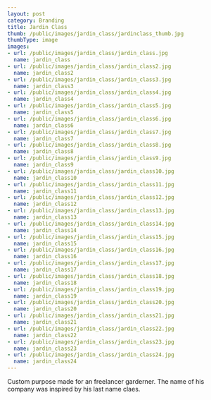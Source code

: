 ```yaml
---
layout: post
category: Branding
title: Jardin Class
thumb: /public/images/jardin_class/jardinclass_thumb.jpg
thumbType: image
images:
- url: /public/images/jardin_class/jardin_class.jpg
  name: jardin_class
- url: /public/images/jardin_class/jardin_class2.jpg
  name: jardin_class2
- url: /public/images/jardin_class/jardin_class3.jpg
  name: jardin_class3
- url: /public/images/jardin_class/jardin_class4.jpg
  name: jardin_class4
- url: /public/images/jardin_class/jardin_class5.jpg
  name: jardin_class5
- url: /public/images/jardin_class/jardin_class6.jpg
  name: jardin_class6
- url: /public/images/jardin_class/jardin_class7.jpg
  name: jardin_class7
- url: /public/images/jardin_class/jardin_class8.jpg
  name: jardin_class8
- url: /public/images/jardin_class/jardin_class9.jpg
  name: jardin_class9
- url: /public/images/jardin_class/jardin_class10.jpg
  name: jardin_class10
- url: /public/images/jardin_class/jardin_class11.jpg
  name: jardin_class11
- url: /public/images/jardin_class/jardin_class12.jpg
  name: jardin_class12
- url: /public/images/jardin_class/jardin_class13.jpg
  name: jardin_class13
- url: /public/images/jardin_class/jardin_class14.jpg
  name: jardin_class14
- url: /public/images/jardin_class/jardin_class15.jpg
  name: jardin_class15
- url: /public/images/jardin_class/jardin_class16.jpg
  name: jardin_class16
- url: /public/images/jardin_class/jardin_class17.jpg
  name: jardin_class17
- url: /public/images/jardin_class/jardin_class18.jpg
  name: jardin_class18
- url: /public/images/jardin_class/jardin_class19.jpg
  name: jardin_class19
- url: /public/images/jardin_class/jardin_class20.jpg
  name: jardin_class20
- url: /public/images/jardin_class/jardin_class21.jpg
  name: jardin_class21
- url: /public/images/jardin_class/jardin_class22.jpg
  name: jardin_class22
- url: /public/images/jardin_class/jardin_class23.jpg
  name: jardin_class23
- url: /public/images/jardin_class/jardin_class24.jpg
  name: jardin_class24                               
---
```

Custom purpose made for an freelancer garderner. The name
of his company was inspired by his last name claes.